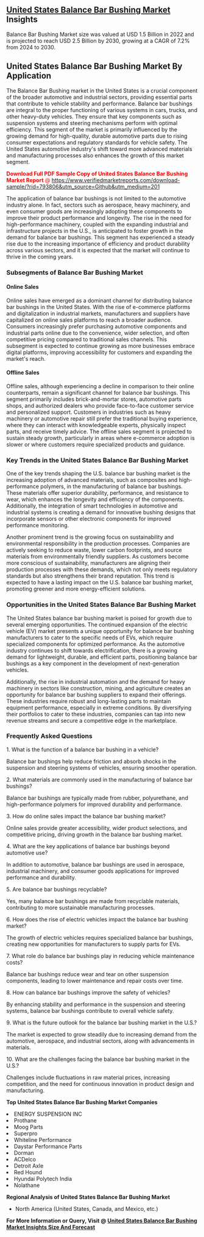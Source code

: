 <h2><a href="https://www.verifiedmarketreports.com/download-sample/?rid=793806&amp;utm_source=Github&amp;utm_medium=201" target="_blank">United States Balance Bar Bushing Market</a> Insights</h2><p>Balance Bar Bushing Market size was valued at USD 1.5 Billion in 2022 and is projected to reach USD 2.5 Billion by 2030, growing at a CAGR of 7.2% from 2024 to 2030.</p><p><h2>United States Balance Bar Bushing Market By Application</h2><p>The Balance Bar Bushing market in the United States is a crucial component of the broader automotive and industrial sectors, providing essential parts that contribute to vehicle stability and performance. Balance bar bushings are integral to the proper functioning of various systems in cars, trucks, and other heavy-duty vehicles. They ensure that key components such as suspension systems and steering mechanisms perform with optimal efficiency. This segment of the market is primarily influenced by the growing demand for high-quality, durable automotive parts due to rising consumer expectations and regulatory standards for vehicle safety. The United States automotive industry's shift toward more advanced materials and manufacturing processes also enhances the growth of this market segment.</p><p><p><span class=""><span style="color: #ff0000;"><strong>Download Full PDF Sample Copy of United States Balance Bar Bushing Market Report</strong> @ </span><a href="https://www.verifiedmarketreports.com/download-sample/?rid=793806&amp;utm_source=Github&amp;utm_medium=201" target="_blank">https://www.verifiedmarketreports.com/download-sample/?rid=793806&amp;utm_source=Github&amp;utm_medium=201</a></span></p></p><p>The application of balance bar bushings is not limited to the automotive industry alone. In fact, sectors such as aerospace, heavy machinery, and even consumer goods are increasingly adopting these components to improve their product performance and longevity. The rise in the need for high-performance machinery, coupled with the expanding industrial and infrastructure projects in the U.S., is anticipated to foster growth in the demand for balance bar bushings. This segment has experienced a steady rise due to the increasing importance of efficiency and product durability across various sectors, and it is expected that the market will continue to thrive in the coming years.</p><h3>Subsegments of Balance Bar Bushing Market</h3><h4>Online Sales</h4><p>Online sales have emerged as a dominant channel for distributing balance bar bushings in the United States. With the rise of e-commerce platforms and digitalization in industrial markets, manufacturers and suppliers have capitalized on online sales platforms to reach a broader audience. Consumers increasingly prefer purchasing automotive components and industrial parts online due to the convenience, wider selection, and often competitive pricing compared to traditional sales channels. This subsegment is expected to continue growing as more businesses embrace digital platforms, improving accessibility for customers and expanding the market's reach.</p><h4>Offline Sales</h4><p>Offline sales, although experiencing a decline in comparison to their online counterparts, remain a significant channel for balance bar bushings. This segment primarily includes brick-and-mortar stores, automotive parts shops, and authorized dealers who provide face-to-face customer service and personalized support. Customers in industries such as heavy machinery or automotive repair still prefer the traditional buying experience, where they can interact with knowledgeable experts, physically inspect parts, and receive timely advice. The offline sales segment is projected to sustain steady growth, particularly in areas where e-commerce adoption is slower or where customers require specialized products and guidance.</p><h3>Key Trends in the United States Balance Bar Bushing Market</h3><p>One of the key trends shaping the U.S. balance bar bushing market is the increasing adoption of advanced materials, such as composites and high-performance polymers, in the manufacturing of balance bar bushings. These materials offer superior durability, performance, and resistance to wear, which enhances the longevity and efficiency of the components. Additionally, the integration of smart technologies in automotive and industrial systems is creating a demand for innovative bushing designs that incorporate sensors or other electronic components for improved performance monitoring.</p><p>Another prominent trend is the growing focus on sustainability and environmental responsibility in the production processes. Companies are actively seeking to reduce waste, lower carbon footprints, and source materials from environmentally friendly suppliers. As customers become more conscious of sustainability, manufacturers are aligning their production processes with these demands, which not only meets regulatory standards but also strengthens their brand reputation. This trend is expected to have a lasting impact on the U.S. balance bar bushing market, promoting greener and more energy-efficient solutions.</p><h3>Opportunities in the United States Balance Bar Bushing Market</h3><p>The United States balance bar bushing market is poised for growth due to several emerging opportunities. The continued expansion of the electric vehicle (EV) market presents a unique opportunity for balance bar bushing manufacturers to cater to the specific needs of EVs, which require specialized components for optimized performance. As the automotive industry continues to shift towards electrification, there is a growing demand for lightweight, durable, and efficient parts, positioning balance bar bushings as a key component in the development of next-generation vehicles.</p><p>Additionally, the rise in industrial automation and the demand for heavy machinery in sectors like construction, mining, and agriculture creates an opportunity for balance bar bushing suppliers to expand their offerings. These industries require robust and long-lasting parts to maintain equipment performance, especially in extreme conditions. By diversifying their portfolios to cater to these industries, companies can tap into new revenue streams and secure a competitive edge in the marketplace.</p><h3>Frequently Asked Questions</h3><p>1. What is the function of a balance bar bushing in a vehicle?</p><p>Balance bar bushings help reduce friction and absorb shocks in the suspension and steering systems of vehicles, ensuring smoother operation.</p><p>2. What materials are commonly used in the manufacturing of balance bar bushings?</p><p>Balance bar bushings are typically made from rubber, polyurethane, and high-performance polymers for improved durability and performance.</p><p>3. How do online sales impact the balance bar bushing market?</p><p>Online sales provide greater accessibility, wider product selections, and competitive pricing, driving growth in the balance bar bushing market.</p><p>4. What are the key applications of balance bar bushings beyond automotive use?</p><p>In addition to automotive, balance bar bushings are used in aerospace, industrial machinery, and consumer goods applications for improved performance and durability.</p><p>5. Are balance bar bushings recyclable?</p><p>Yes, many balance bar bushings are made from recyclable materials, contributing to more sustainable manufacturing processes.</p><p>6. How does the rise of electric vehicles impact the balance bar bushing market?</p><p>The growth of electric vehicles requires specialized balance bar bushings, creating new opportunities for manufacturers to supply parts for EVs.</p><p>7. What role do balance bar bushings play in reducing vehicle maintenance costs?</p><p>Balance bar bushings reduce wear and tear on other suspension components, leading to lower maintenance and repair costs over time.</p><p>8. How can balance bar bushings improve the safety of vehicles?</p><p>By enhancing stability and performance in the suspension and steering systems, balance bar bushings contribute to overall vehicle safety.</p><p>9. What is the future outlook for the balance bar bushing market in the U.S.?</p><p>The market is expected to grow steadily due to increasing demand from the automotive, aerospace, and industrial sectors, along with advancements in materials.</p><p>10. What are the challenges facing the balance bar bushing market in the U.S.?</p><p>Challenges include fluctuations in raw material prices, increasing competition, and the need for continuous innovation in product design and manufacturing.</p></p><p><strong>Top United States Balance Bar Bushing Market Companies</strong></p><div data-test-id=""><p><li>ENERGY SUSPENSION INC</li><li> Prothane</li><li> Moog Parts</li><li> Superpro</li><li> Whiteline Performance</li><li> Daystar Performance Parts</li><li> Dorman</li><li> ACDelco</li><li> Detroit Axle</li><li> Red Hound</li><li> Hyundai Polytech India</li><li> Nolathane</li></p><div><strong>Regional Analysis of&nbsp;United States Balance Bar Bushing Market</strong></div><ul><li dir="ltr"><p dir="ltr">North America&nbsp;(United States, Canada, and Mexico, etc.)</p></li></ul><p><strong>For More Information or Query, Visit @&nbsp;</strong><strong><a href="https://www.verifiedmarketreports.com/product/balance-bar-bushing-market/?utm_source=Github&amp;utm_medium=201" target="_blank">United States Balance Bar Bushing Market Insights Size And Forecast</a></strong></p></div>
